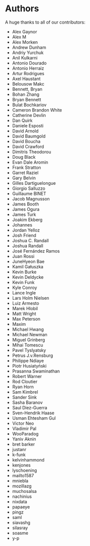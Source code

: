 Authors
=======

A huge thanks to all of our contributors:

- Alex Gaynor
- Alex M
- Alex Morken
- Andrew Dunham
- Andriy Yurchuk
- Anil Kulkarni
- Antonio Dourado
- Antonio Herraiz
- Artur Rodrigues
- Axel Haustant
- Belousow Makc
- Bennett, Bryan
- Bohan Zhang
- Bryan Bennett
- Bulat Bochkariov
- Cameron Brandon White
- Catherine Devlin
- Dan Quirk
- Daniele Esposti
- David Arnold
- David Baumgold
- David Boucha
- David Crawford
- Dimitris Theodorou
- Doug Black
- Evan Dale Aromin
- Frank Stratton
- Garret Raziel
- Gary Belvin
- Gilles Dartiguelongue
- Giorgio Salluzzo
- Guillaume BINET
- Jacob Magnusson
- James Booth
- James Ogura
- James Turk
- Joakim Ekberg
- Johannes
- Jordan Yelloz
- Josh Friend
- Joshua C. Randall
- Joshua Randall
- José Fernández Ramos
- Juan Rossi
- JuneHyeon Bae
- Kamil Gałuszka
- Kevin Burke
- Kevin Deldycke
- Kevin Funk
- Kyle Conroy
- Lance Ingle
- Lars Holm Nielsen
- Luiz Armesto
- Marek Hlobil
- Matt Wright
- Max Peterson
- Maxim
- Michael Hwang
- Michael Newman
- Miguel Grinberg
- Mihai Tomescu
- Pavel Tyslyatsky
- Petrus J.v.Rensburg
- Philippe Ndiaye
- Piotr Husiatyński
- Prasanna Swaminathan
- Robert Warner
- Rod Cloutier
- Ryan Horn
- Sam Kimbrel
- Sander Sink
- Sasha Baranov
- Saul Diez-Guerra
- Sven-Hendrik Haase
- Usman Ehtesham Gul
- Victor Neo
- Vladimir Pal
- WooParadog
- Yaniv Aknin
- bret barker
- justanr
- k-funk
- kelvinhammond
- kenjones
- lyschoening
- mailto1587
- mniebla
- mozillazg
- muchosalsa
- nachinius
- nixdata
- papaeye
- pingz
- saml
- siavashg
- silasray
- soasme
- y-p
